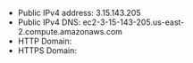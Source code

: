- Public IPv4 address: 3.15.143.205
- Public IPv4 DNS: ec2-3-15-143-205.us-east-2.compute.amazonaws.com
- HTTP Domain: 
- HTTPS Domain: 